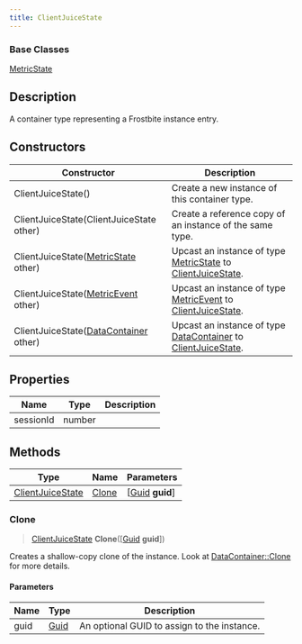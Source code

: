 ```yaml
---
title: ClientJuiceState
---
```

### Base Classes

[MetricState](/vext/ref/fb/metricstate/)

## Description

A container type representing a Frostbite instance entry.

## Constructors

| Constructor                                                                 | Description                                                                                                             |
| --------------------------------------------------------------------------- | ----------------------------------------------------------------------------------------------------------------------- |
| ClientJuiceState()                                                          | Create a new instance of this container type.                                                                           |
| ClientJuiceState(ClientJuiceState other)                                    | Create a reference copy of an instance of the same type.                                                                |
| ClientJuiceState([MetricState](/vext/ref/fb/metricstate/) other)                          | Upcast an instance of type [MetricState](/vext/ref/fb/metricstate/) to [ClientJuiceState](/vext/ref/fb/clientjuicestate/).                          |
| ClientJuiceState([MetricEvent](/vext/ref/fb/metricevent/) other)                          | Upcast an instance of type [MetricEvent](/vext/ref/fb/metricevent/) to [ClientJuiceState](/vext/ref/fb/clientjuicestate/).                          |
| ClientJuiceState([DataContainer](/vext/ref/shared/class/datacontainer) other) | Upcast an instance of type [DataContainer](/vext/ref/shared/class/datacontainer) to [ClientJuiceState](/vext/ref/fb/clientjuicestate/). |

## Properties

| Name      | Type   | Description |
| --------- | ------ | ----------- |
| sessionId | number |             |

## Methods

| Type                                 | Name            | Parameters                                     |
| ------------------------------------ | --------------- | ---------------------------------------------- |
| [ClientJuiceState](/vext/ref/fb/clientjuicestate/) | [Clone](#clone) | \[[Guid](/vext/ref/shared/class/guid) **guid**\] |

### Clone

> [ClientJuiceState](/vext/ref/fb/clientjuicestate/) **Clone**(\[[Guid](/vext/ref/shared/class/guid) **guid**\])

Creates a shallow-copy clone of the instance. Look at [DataContainer::Clone](/vext/ref/shared/class/datacontainer#clone) for more details.

#### Parameters

| Name | Type         | Description                                 |
| ---- | ------------ | ------------------------------------------- |
| guid | [Guid](/vext/ref/shared/class/guid/) | An optional GUID to assign to the instance. |
